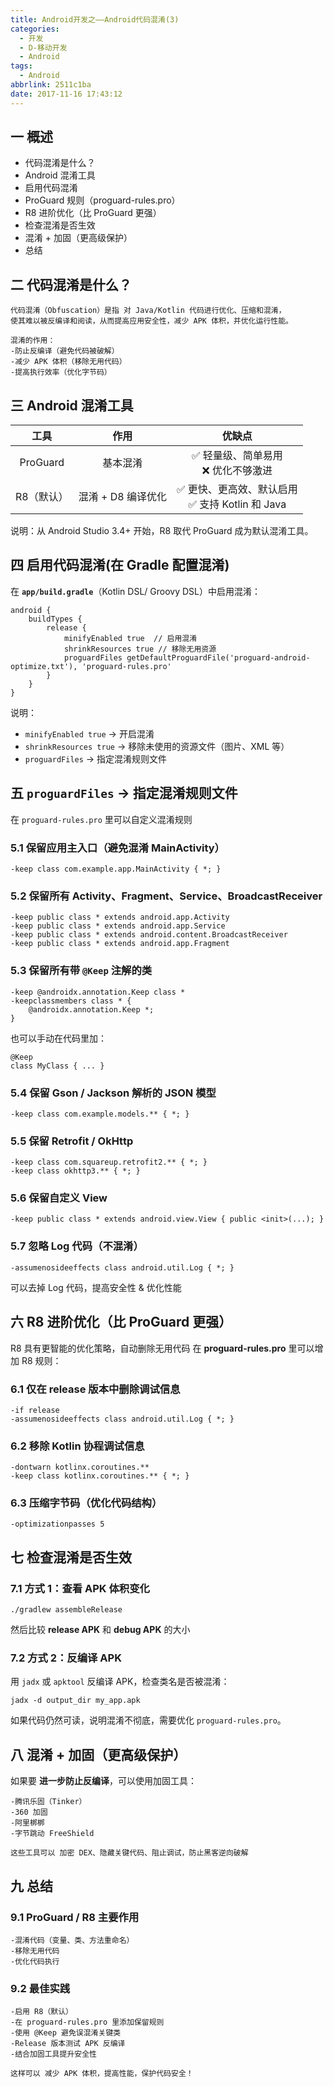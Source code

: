 ```yaml
---
title: Android开发之——Android代码混淆(3)
categories:
  - 开发
  - D-移动开发
  - Android
tags:
  - Android
abbrlink: 2511c1ba
date: 2017-11-16 17:43:12
---
```

## 一 概述

* 代码混淆是什么？
* Android 混淆工具
* 启用代码混淆
* ProGuard 规则（proguard-rules.pro）<!--more-->
* R8 进阶优化（比 ProGuard 更强）
* 检查混淆是否生效
* 混淆 + 加固（更高级保护）
* 总结

## 二 代码混淆是什么？

```
代码混淆（Obfuscation）是指 对 Java/Kotlin 代码进行优化、压缩和混淆，
使其难以被反编译和阅读，从而提高应用安全性，减少 APK 体积，并优化运行性能。

混淆的作用：
-防止反编译（避免代码被破解）
-减少 APK 体积（移除无用代码）
-提高执行效率（优化字节码）
```

## 三 Android 混淆工具

|    工具    |        作用        |                       优缺点                       |
| :--------: | :----------------: | :------------------------------------------------: |
|  ProGuard  |      基本混淆      |       ✅ 轻量级、简单易用<br/>❌ 优化不够激进        |
| R8（默认） | 混淆 + D8 编译优化 | ✅ 更快、更高效、默认启用<br/>✅ 支持 Kotlin 和 Java |

 说明：从 Android Studio 3.4+ 开始，R8 取代 ProGuard 成为默认混淆工具。

## 四 启用代码混淆(在 Gradle 配置混淆)

在 **`app/build.gradle`**（Kotlin DSL/ Groovy DSL）中启用混淆：

```
android {
    buildTypes {
        release {
            minifyEnabled true  // 启用混淆
            shrinkResources true // 移除无用资源
            proguardFiles getDefaultProguardFile('proguard-android-optimize.txt'), 'proguard-rules.pro'
        }
    }
}
```

说明：

* `minifyEnabled true` → 开启混淆
* `shrinkResources true` → 移除未使用的资源文件（图片、XML 等）
* `proguardFiles` → 指定混淆规则文件

## 五 `proguardFiles` → 指定混淆规则文件

在 `proguard-rules.pro` 里可以自定义混淆规则

### 5.1 保留应用主入口（避免混淆 MainActivity）

```
-keep class com.example.app.MainActivity { *; }
```

### 5.2 保留所有 Activity、Fragment、Service、BroadcastReceiver

```
-keep public class * extends android.app.Activity
-keep public class * extends android.app.Service
-keep public class * extends android.content.BroadcastReceiver
-keep public class * extends android.app.Fragment
```

### 5.3 保留所有带 `@Keep` 注解的类

```
-keep @androidx.annotation.Keep class *
-keepclassmembers class * {
    @androidx.annotation.Keep *;
}
```

也可以手动在代码里加：

```
@Keep
class MyClass { ... }
```

### 5.4 保留 Gson / Jackson 解析的 JSON 模型

```
-keep class com.example.models.** { *; }
```

### 5.5 保留 Retrofit / OkHttp

```
-keep class com.squareup.retrofit2.** { *; }
-keep class okhttp3.** { *; }
```

### 5.6 保留自定义 View

```
-keep public class * extends android.view.View { public <init>(...); }
```

### 5.7 忽略 Log 代码（不混淆）

```
-assumenosideeffects class android.util.Log { *; }
```

可以去掉 Log 代码，提高安全性 & 优化性能

## 六 R8 进阶优化（比 ProGuard 更强）

R8 具有更智能的优化策略，自动删除无用代码
 在 **proguard-rules.pro** 里可以增加 R8 规则：

### 6.1 仅在 release 版本中删除调试信息

```
-if release
-assumenosideeffects class android.util.Log { *; }
```

### 6.2 移除 Kotlin 协程调试信息

```
-dontwarn kotlinx.coroutines.**
-keep class kotlinx.coroutines.** { *; }
```

### 6.3 压缩字节码（优化代码结构）

```
-optimizationpasses 5
```

## 七 检查混淆是否生效

### 7.1 方式 1：查看 APK 体积变化

```
./gradlew assembleRelease
```

然后比较 **release APK** 和 **debug APK** 的大小

### 7.2 方式 2：反编译 APK

用 `jadx` 或 `apktool` 反编译 APK，检查类名是否被混淆：

```
jadx -d output_dir my_app.apk
```

如果代码仍然可读，说明混淆不彻底，需要优化 `proguard-rules.pro`。

## 八  混淆 + 加固（更高级保护）

如果要 **进一步防止反编译**，可以使用加固工具：

```
-腾讯乐固（Tinker）
-360 加固
-阿里梆梆
-字节跳动 FreeShield

这些工具可以 加密 DEX、隐藏关键代码、阻止调试，防止黑客逆向破解
```

## 九 总结

### 9.1 ProGuard / R8 主要作用

```
-混淆代码（变量、类、方法重命名）
-移除无用代码
-优化代码执行
```

### 9.2 最佳实践

```
-启用 R8（默认）
-在 proguard-rules.pro 里添加保留规则
-使用 @Keep 避免误混淆关键类
-Release 版本测试 APK 反编译
-结合加固工具提升安全性

这样可以 减少 APK 体积，提高性能，保护代码安全！
```

